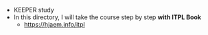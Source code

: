 - KEEPER study
- In this directory, I will take the course step by step **with ITPL Book**
    - https://hjaem.info/itpl
